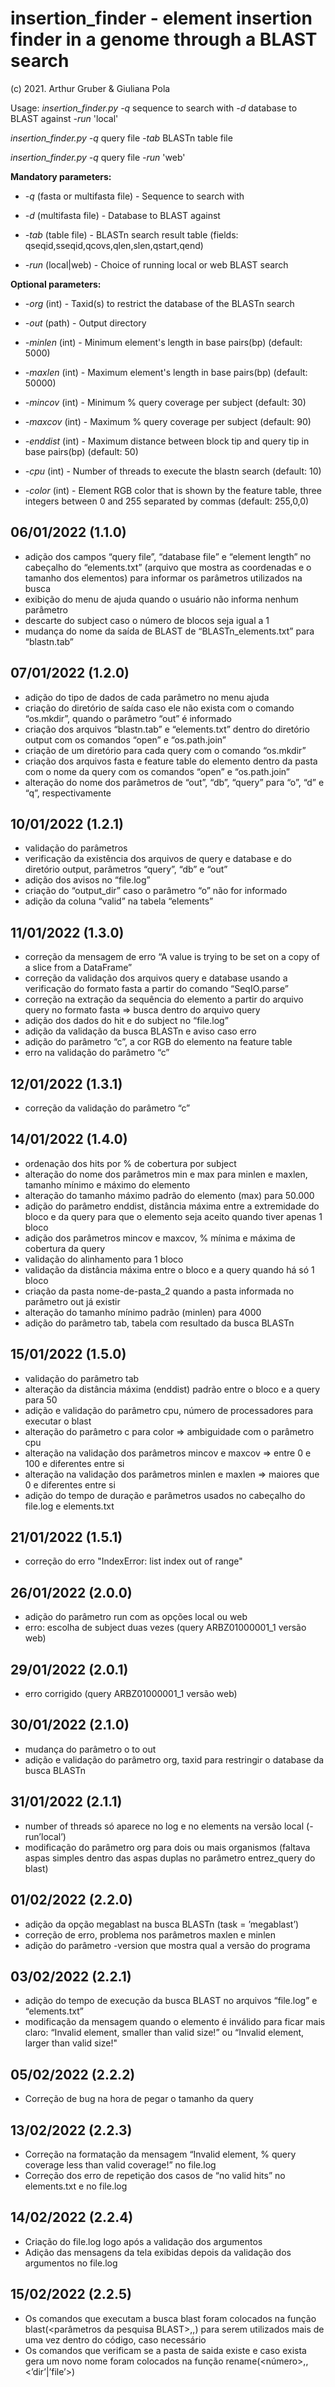 # insertion_finder - element insertion finder in a genome through a BLAST search
(c) 2021. Arthur Gruber & Giuliana Pola

Usage: *insertion_finder.py -q* sequence to search with *-d* database to BLAST against *-run* 'local'

*insertion_finder.py -q* query file *-tab* BLASTn table file

*insertion_finder.py -q* query file *-run* 'web'

**Mandatory parameters:**

* *-q* (fasta or multifasta file) - Sequence to search with

* *-d* (multifasta file) - Database to BLAST against

* *-tab* (table file) - BLASTn search result table (fields: qseqid,sseqid,qcovs,qlen,slen,qstart,qend)
* *-run* (local|web) - Choice of running local or web BLAST search

**Optional parameters:**
* *-org* (int) - Taxid(s) to restrict the database of the BLASTn search

* *-out* (path) - Output directory
  
* *-minlen* (int) - Minimum element's length in base pairs(bp) (default: 5000)

* *-maxlen* (int) - Maximum element's length in base pairs(bp) (default: 50000)

* *-mincov* (int) - Minimum % query coverage per subject (default: 30)

* *-maxcov* (int) - Maximum % query coverage per subject (default: 90)

* *-enddist* (int) - Maximum distance between block tip and query tip in base pairs(bp) (default: 50)

* *-cpu* (int) - Number of threads to execute the blastn search (default: 10)

* *-color* (int) - Element RGB color that is shown by the feature table, three integers between 0 and 255 separated by commas (default: 255,0,0)

## 06/01/2022 (1.1.0)
- adição dos campos “query file”, “database file” e “element length” no cabeçalho do “elements.txt” (arquivo que mostra as coordenadas e o tamanho dos elementos) para informar os parâmetros utilizados na busca
- exibição do menu de ajuda quando o usuário não informa nenhum parâmetro
- descarte do subject caso o número de blocos seja igual a 1
- mudança do nome da saída de BLAST de “BLASTn_elements.txt” para “blastn.tab”

## 07/01/2022 (1.2.0)
- adição do tipo de dados de cada parâmetro no menu ajuda
- criação do diretório de saída caso ele não exista com o comando “os.mkdir”, quando o parâmetro “out” é informado 
- criação dos arquivos “blastn.tab” e “elements.txt” dentro do diretório output com os comandos “open” e “os.path.join”
- criação de um diretório para cada query com o comando “os.mkdir”
- criação dos arquivos fasta e feature table do elemento dentro da pasta com o nome da query com os comandos “open” e “os.path.join”
- alteração do nome dos parâmetros de “out”, “db”, “query” para “o”, “d” e “q”, respectivamente

## 10/01/2022 (1.2.1)
- validação do parâmetros
- verificação da existência dos arquivos de query e database e do diretório output, parâmetros “query”, “db” e “out”
- adição dos avisos no “file.log”
- criação do “output_dir” caso o parâmetro “o” não for informado
- adição da coluna “valid” na tabela “elements”

## 11/01/2022 (1.3.0)
- correção da mensagem de erro “A value is trying to be set on a copy of a slice from a DataFrame”
- correção da validação dos arquivos query e database usando a verificação do formato fasta a partir do comando “SeqIO.parse”
- correção na extração da sequência do elemento a partir do arquivo query no formato fasta ⇒ busca dentro do arquivo query
- adição dos dados do hit e do subject no “file.log”
- adição da validação da busca BLASTn e aviso caso erro
- adição do parâmetro “c”, a cor RGB do elemento na feature table
- erro na validação do parâmetro “c”

## 12/01/2022 (1.3.1)
- correção da validação do parâmetro “c”

## 14/01/2022 (1.4.0)
- ordenação dos hits por % de cobertura por subject
- alteração do nome dos parâmetros min e max para minlen e maxlen, tamanho mínimo e máximo do elemento
- alteração do tamanho máximo padrão do elemento (max) para 50.000
- adição do parâmetro enddist, distância máxima entre a extremidade do bloco e da query para que o elemento seja aceito quando tiver apenas 1 bloco
- adição dos parâmetros mincov e maxcov, % mínima e máxima de cobertura da query
- validação do alinhamento para 1 bloco
- validação da distância máxima entre o bloco e a query quando há só 1 bloco
- criação da pasta nome-de-pasta_2 quando a pasta informada no parâmetro out já existir
- alteração do tamanho mínimo padrão (minlen) para 4000
- adição do parâmetro tab, tabela com resultado da busca BLASTn

## 15/01/2022 (1.5.0)
- validação do parâmetro tab
- alteração da distância máxima (enddist) padrão entre o bloco e a query para 50
- adição e validação do parâmetro cpu, número de processadores para executar o blast 
- alteração do parâmetro c para color ⇒ ambiguidade com o parâmetro cpu
- alteração na validação dos parâmetros mincov e maxcov ⇒ entre 0 e 100 e diferentes entre si
- alteração na validação dos parâmetros minlen e maxlen ⇒ maiores que 0 e diferentes entre si
- adição do tempo de duração e parâmetros usados no cabeçalho do file.log e elements.txt

## 21/01/2022 (1.5.1)
- correção do erro "IndexError: list index out of range"

## 26/01/2022 (2.0.0)
- adição do parâmetro run com as opções local ou web
- erro: escolha de subject duas vezes (query ARBZ01000001_1 versão web)

## 29/01/2022 (2.0.1)
- erro corrigido (query ARBZ01000001_1 versão web)

## 30/01/2022 (2.1.0)
- mudança do parâmetro o to out
- adição e validação do parâmetro org, taxid para restringir o database da busca BLASTn

## 31/01/2022 (2.1.1)
- number of threads só aparece no log e no elements na versão local (-run’local’)
- modificação do parâmetro org para dois ou mais organismos (faltava aspas simples dentro das aspas duplas no parâmetro entrez_query do blast)

## 01/02/2022 (2.2.0)
- adição da opção megablast na busca BLASTn (task = ’megablast’)
- correção de erro, problema nos parâmetros maxlen e minlen
- adição do parâmetro -version que mostra qual a versão do programa

## 03/02/2022 (2.2.1)
- adição do tempo de execução da busca BLAST no arquivos “file.log” e “elements.txt”
- modificação da mensagem quando o elemento é inválido para ficar mais claro: “Invalid element, smaller than valid size!” ou “Invalid element, larger than valid size!"

## 05/02/2022 (2.2.2)
- Correção de bug na hora de pegar o tamanho da query

## 13/02/2022 (2.2.3)
- Correção na formatação da mensagem “Invalid element,  % query coverage less than valid coverage!” no file.log
- Correção dos erro de repetição dos casos de “no valid hits” no elements.txt e no file.log

## 14/02/2022 (2.2.4)
- Criação do file.log logo após a validação dos argumentos
- Adição das mensagens da tela exibidas depois da validação dos argumentos no file.log

## 15/02/2022 (2.2.5)
- Os comandos que executam a busca blast foram colocados na função blast(<parâmetros da pesquisa BLAST>,<arquivo query>,<arquivo de saida da busca BLAST>) para serem utilizados mais de uma vez dentro do código, caso necessário
- Os comandos que verificam se a pasta de saida existe e caso exista gera um novo nome foram colocados na função rename(<número>,<caminho>,<’dir’|’file’>)